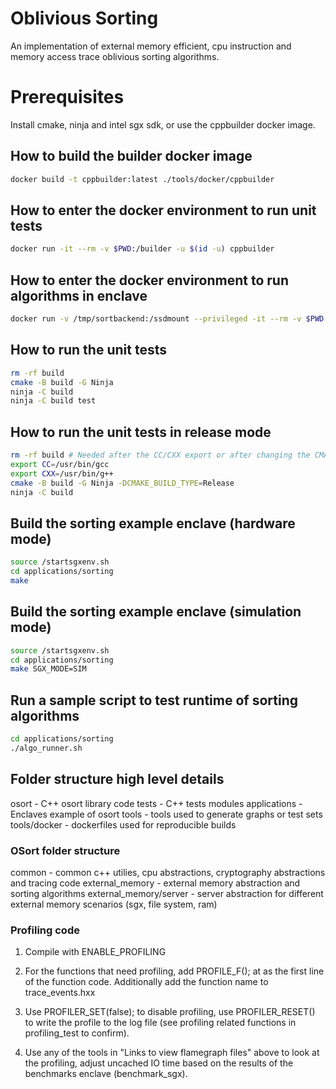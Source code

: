 # Oblivious Sorting
An implementation of external memory efficient, cpu instruction and memory access trace oblivious sorting algorithms.

# Prerequisites
Install cmake, ninja and intel sgx sdk, or use the cppbuilder docker image.

## How to build the builder docker image
```bash
docker build -t cppbuilder:latest ./tools/docker/cppbuilder
```

## How to enter the docker environment to run unit tests
```bash
docker run -it --rm -v $PWD:/builder -u $(id -u) cppbuilder
```

## How to enter the docker environment to run algorithms in enclave
```bash
docker run -v /tmp/sortbackend:/ssdmount --privileged -it --rm -v $PWD:/builder -p 8080:8080 cppbuilder
```

## How to run the unit tests
```bash
rm -rf build
cmake -B build -G Ninja
ninja -C build
ninja -C build test
```

## How to run the unit tests in release mode

```bash
rm -rf build # Needed after the CC/CXX export or after changing the CMAKE_BUILD_TYPE
export CC=/usr/bin/gcc
export CXX=/usr/bin/g++
cmake -B build -G Ninja -DCMAKE_BUILD_TYPE=Release
ninja -C build
```

## Build the sorting example enclave (hardware mode)
```bash
source /startsgxenv.sh
cd applications/sorting
make
```

## Build the sorting example enclave (simulation mode)
```bash
source /startsgxenv.sh
cd applications/sorting
make SGX_MODE=SIM
```

## Run a sample script to test runtime of sorting algorithms
```bash
cd applications/sorting
./algo_runner.sh
```

## Folder structure high level details

osort - C++ osort library code
tests - C++ tests modules
applications - Enclaves example of osort
tools - tools used to generate graphs or test sets
tools/docker - dockerfiles used for reproducible builds

### OSort folder structure

common - common c++ utilies, cpu abstractions, cryptography abstractions and tracing code
external_memory - external memory abstraction and sorting algorithms
external_memory/server - server abstraction for different external memory scenarios (sgx, file system, ram)


### Profiling code

1) Compile with ENABLE_PROFILING

2) For the functions that need profiling, add PROFILE_F(); at as the first line of the function code. Additionally add the function name to trace_events.hxx

3) Use PROFILER_SET(false); to disable profiling, use PROFILER_RESET() to write the profile to the log file (see profiling related functions in profiling_test to confirm).

4) Use any of the tools in "Links to view flamegraph files" above to look at the profiling, adjust uncached IO time based on the results of the benchmarks enclave (benchmark_sgx).

